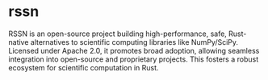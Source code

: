 # rssn
RSSN is an open-source project building high-performance, safe, Rust-native alternatives to scientific computing libraries like NumPy/SciPy. Licensed under Apache 2.0, it promotes broad adoption, allowing seamless integration into open-source and proprietary projects. This fosters a robust ecosystem for scientific computation in Rust.
